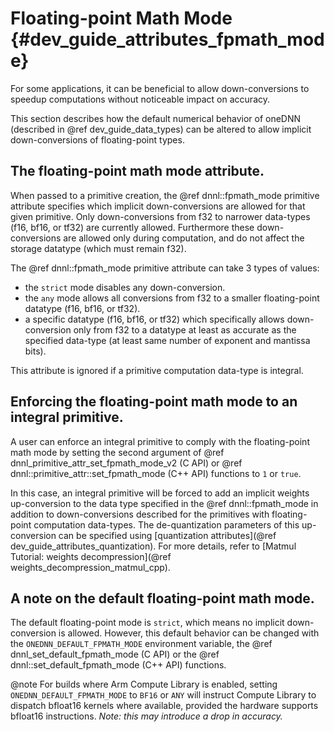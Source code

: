 Floating-point Math Mode {#dev_guide_attributes_fpmath_mode}
============================================================

For some applications, it can be beneficial to allow down-conversions to
speedup computations without noticeable impact on accuracy.

This section describes how the default numerical behavior of
oneDNN (described in @ref dev_guide_data_types) can be altered to
allow implicit down-conversions of floating-point types.

## The floating-point math mode attribute.

When passed to a primitive creation, the @ref dnnl::fpmath_mode
primitive attribute specifies which implicit down-conversions are
allowed for that given primitive. Only down-conversions from f32 to
narrower data-types (f16, bf16, or tf32) are currently allowed. Furthermore
these down-conversions are allowed only during computation, and do not
affect the storage datatype (which must remain f32).

The @ref dnnl::fpmath_mode primitive attribute can take 3 types of values:
- the `strict` mode disables any down-conversion.
- the `any` mode allows all conversions from f32 to a smaller
  floating-point datatype (f16, bf16, or tf32).
- a specific datatype (f16, bf16, or tf32) which specifically allows
  down-conversion only from f32 to a datatype at least as accurate as
  the specified data-type (at least same number of exponent and
  mantissa bits).

This attribute is ignored if a primitive computation data-type is
integral.

## Enforcing the floating-point math mode to an integral primitive.

A user can enforce an integral primitive to comply with the floating-point math
mode by setting the second argument of
@ref dnnl_primitive_attr_set_fpmath_mode_v2 (C API) or
@ref dnnl::primitive_attr::set_fpmath_mode (C++ API) functions to `1` or `true`.

In this case, an integral primitive will be forced to add an implicit weights
up-conversion to the data type specified in the @ref dnnl::fpmath_mode in
addition to down-conversions described for the primitives with floating-point
computation data-types. The de-quantization parameters of this up-conversion can
be specified using
[quantization attributes](@ref dev_guide_attributes_quantization).
For more details, refer to
[Matmul Tutorial: weights decompression](@ref weights_decompression_matmul_cpp).

## A note on the default floating-point math mode.

The default floating-point mode is `strict`, which means no implicit
down-conversion is allowed.  However, this default behavior can be
changed with the `ONEDNN_DEFAULT_FPMATH_MODE` environment variable, the
@ref dnnl_set_default_fpmath_mode (C API) or the @ref
dnnl::set_default_fpmath_mode (C++ API) functions.

@note
For builds where Arm Compute Library is enabled, setting
`ONEDNN_DEFAULT_FPMATH_MODE` to `BF16` or `ANY` will instruct Compute Library to
dispatch bfloat16 kernels where available, provided the hardware supports
bfloat16 instructions. _Note: this may introduce a drop in accuracy._
